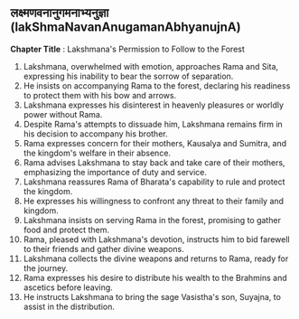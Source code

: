 ## लक्ष्मणवनानुगमनाभ्यनुज्ञा (lakShmaNavanAnugamanAbhyanujnA)

**Chapter Title** : Lakshmana's Permission to Follow to the Forest

1. Lakshmana, overwhelmed with emotion, approaches Rama and Sita, expressing his inability to bear the sorrow of separation.
2. He insists on accompanying Rama to the forest, declaring his readiness to protect them with his bow and arrows.
3. Lakshmana expresses his disinterest in heavenly pleasures or worldly power without Rama.
4. Despite Rama's attempts to dissuade him, Lakshmana remains firm in his decision to accompany his brother.
5. Rama expresses concern for their mothers, Kausalya and Sumitra, and the kingdom's welfare in their absence.
6. Rama advises Lakshmana to stay back and take care of their mothers, emphasizing the importance of duty and service.
7. Lakshmana reassures Rama of Bharata's capability to rule and protect the kingdom.
8. He expresses his willingness to confront any threat to their family and kingdom.
9. Lakshmana insists on serving Rama in the forest, promising to gather food and protect them.
10. Rama, pleased with Lakshmana's devotion, instructs him to bid farewell to their friends and gather divine weapons.
11. Lakshmana collects the divine weapons and returns to Rama, ready for the journey.
12. Rama expresses his desire to distribute his wealth to the Brahmins and ascetics before leaving.
13. He instructs Lakshmana to bring the sage Vasistha's son, Suyajna, to assist in the distribution.
